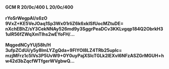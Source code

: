 #### GCM R 20/0c/400 L 20/0c/400
**rYoSrWegpAI/s6zO**<br/>**9VxZ+KE5VeJOaq1Sp3Wx01rIiZ6k6xkISfUocMZtuDE=**<br/>**nXchEBhZ/sY3CekNNAy526md9y3SggrPeaDCv3KKLvgqp184Q2ObrkH31uIR56fZWqXmTIhs2wEYoFH/...**<br/><br/>
**MqgedNCyYUj58h/H**<br/>**3ufpZCdUi/y5y8lmLYZgQda+9FIYOl8LZ4TRb25uplc=**<br/>**mzjMFrz1c5IVs3P5UvW9+0Y0uyPajXSIcTGLk2IEXvl6NFzASZGrMGUH+hw42d3bZqcfWTfgerWVgbwQ...**
